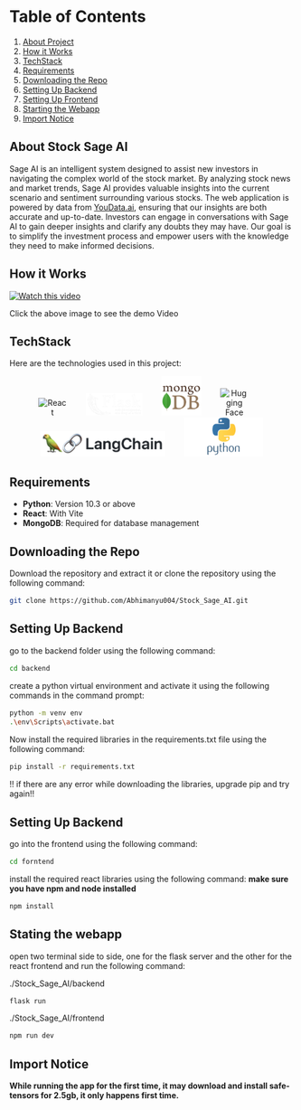 # Table of Contents

1. [About Project](#about-stock-sage-ai)
2. [How it Works](#how-it-works)
3. [TechStack](#techstack)
4. [Requirements](#requirements)
5. [Downloading the Repo](#downloading-the-repo)
6. [Setting Up Backend](#setting-up-backend)
7. [Setting Up Frontend](#setting-up-frontend)
8. [Starting the Webapp](#starting-the-webapp)
9. [Import Notice](#import-notice)

## About Stock Sage AI

Sage AI is an intelligent system designed to assist new investors in navigating the complex world of the stock market. By analyzing stock news and market trends, Sage AI provides valuable insights into the current scenario and sentiment surrounding various stocks. The web application is powered by data from [YouData.ai](https://www.youdata.ai/home), ensuring that our insights are both accurate and up-to-date. Investors can engage in conversations with Sage AI to gain deeper insights and clarify any doubts they may have. Our goal is to simplify the investment process and empower users with the knowledge they need to make informed decisions.

## How it Works

[![Watch this video](https://img.youtube.com/vi/E0rV6KdhvxQ/0.jpg)](https://youtu.be/E0rV6KdhvxQ)

Click the above image to see the demo Video


## TechStack

Here are the technologies used in this project:

<p align="center">
  <img src="https://upload.wikimedia.org/wikipedia/commons/a/a7/React-icon.svg" alt="React" width="50" style="display:inline-block; margin-right: 30px;" />
  <img src="./screenshot/flask.png" alt="Flask" width="100" style="display:inline-block; margin-right: 30px;" />
  <img src="./screenshot/pngwing.com (12).png" alt="MongoDB" width="70" style="display:inline-block; margin-right: 30px;" />
  <img src="https://huggingface.co/front/assets/huggingface_logo.svg" alt="Hugging Face" width="50" style="display:inline-block; margin-right: 30px;" />
  <img src="./screenshot/1684267676484.png" alt="LangChain" width="220" style="display:inline-block; margin-right: 30px;" />
  <img src="./screenshot/6968821_preview.png" alt="Python" width="140" style="display:inline-block;" />
</p>

## Requirements

- **Python**: Version 10.3 or above
- **React**: With Vite
- **MongoDB**: Required for database management

## Downloading the Repo

Download the repository and extract it or clone the repository using the following command:
```bash
git clone https://github.com/Abhimanyu004/Stock_Sage_AI.git
```

## Setting Up Backend

go to the backend folder using the following command:
```bash
cd backend
```
create a python virtual environment and activate it using the following commands in the command prompt:
```bash
python -m venv env
.\env\Scripts\activate.bat
```
Now install the required libraries in the requirements.txt file using the following command:
```bash
pip install -r requirements.txt
```
!! if there are any error while downloading the libraries, upgrade pip and try again!!

## Setting Up Backend

go into the frontend using the following command:
```bash
cd forntend
```
install the required react libraries using the following command: **make sure you have npm and node installed**
```bash
npm install
```

## Stating the webapp
open two terminal side to side, one for the flask server and the other for the react frontend and run the following command:

./Stock_Sage_AI/backend
```bash
flask run
```
./Stock_Sage_AI/frontend
```bash
npm run dev
```

## Import Notice

**While running the app for the first time, it may download and install safe-tensors for 2.5gb, it only happens first time.**
